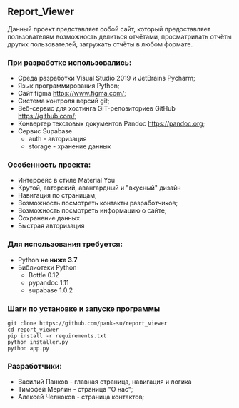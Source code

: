 ## Report_Viewer

Данный проект представляет собой сайт, который предоставляет пользователям возможность
делиться отчётами, просматривать отчёты других пользователей, загружать отчёты в любом формате.

### При разработке использовались:
- Среда разработки Visual Studio 2019 и JetBrains Pycharm;
- Язык программирования Python;
- Сайт figma https://www.figma.com/;
- Система контроля версий git;
- Веб-сервис для хостинга GIT-репозиториев GitHub https://github.com/;
- Конвертер текстовых документов Pandoc https://pandoc.org;
- Сервис Supabase
  - auth - авторизация
  - storage - хранение данных


### Особенность проекта:
- Интерфейс в стиле Material You
- Крутой, авторский, авангардный и "вкусный" дизайн
- Навигация по страницам;
- Возможность посмотреть контакты разработчиков;
- Возможность посмотреть информацию о сайте;
- Сохранение данных
- Быстрая авторизация

### Для использования требуется:
- Python **не ниже 3.7**
- Библиотеки Python
  - Bottle 0.12
  - pypandoc 1.11
  - supabase 1.0.2

### Шаги по установке и запуске программы
```shell
git clone https://github.com/pank-su/report_viewer
cd report_viewer
pip install -r requirements.txt
python installer.py
python app.py
```
### Разработчики:
- Василий Панков - главная страница, навигация и логика
- Тимофей Мерлин - страница "О нас";
- Алексей Челноков - страница контактов;

